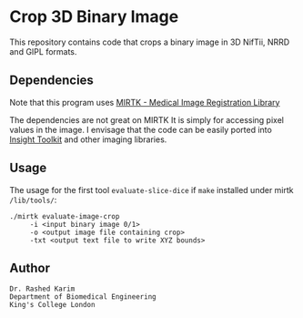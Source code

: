 # Crop 3D Binary Image
This repository contains code that crops a binary image in 3D NifTii, NRRD and GIPL formats. 

## Dependencies
Note that this program uses [MIRTK - Medical Image Registration Library](https://github.com/BioMedIA/MIRTK) 

The dependencies are not great on MIRTK It is simply for accessing pixel values in the image. I envisage that the code can be easily ported into [Insight Toolkit](https://github.com/InsightSoftwareConsortium/ITK) and other imaging libraries. 

## Usage 
The usage for the first tool ```evaluate-slice-dice``` if ``make`` installed under mirtk ``/lib/tools/``:
```
./mirtk evaluate-image-crop 
     -i <input binary image 0/1> 
     -o <output image file containing crop>
     -txt <output text file to write XYZ bounds>
```



## Author 
```
Dr. Rashed Karim 
Department of Biomedical Engineering 
King's College London 
```
